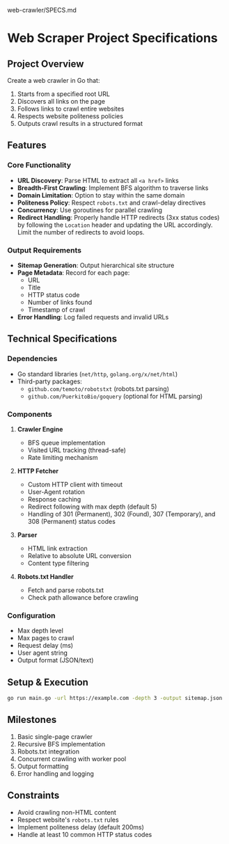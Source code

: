 web-crawler/SPECS.md
# Web Scraper Project Specifications

## Project Overview
Create a web crawler in Go that:
1. Starts from a specified root URL
2. Discovers all links on the page
3. Follows links to crawl entire websites
4. Respects website politeness policies
5. Outputs crawl results in a structured format

## Features
### Core Functionality
- **URL Discovery**: Parse HTML to extract all `<a href>` links
- **Breadth-First Crawling**: Implement BFS algorithm to traverse links
- **Domain Limitation**: Option to stay within the same domain
- **Politeness Policy**: Respect `robots.txt` and crawl-delay directives
- **Concurrency**: Use goroutines for parallel crawling
- **Redirect Handling**: Properly handle HTTP redirects (3xx status codes) by following the `Location` header and updating the URL accordingly. Limit the number of redirects to avoid loops.

### Output Requirements
- **Sitemap Generation**: Output hierarchical site structure
- **Page Metadata**: Record for each page:
  - URL
  - Title
  - HTTP status code
  - Number of links found
  - Timestamp of crawl
- **Error Handling**: Log failed requests and invalid URLs

## Technical Specifications
### Dependencies
- Go standard libraries (`net/http`, `golang.org/x/net/html`)
- Third-party packages:
  - `github.com/temoto/robotstxt` (robots.txt parsing)
  - `github.com/PuerkitoBio/goquery` (optional for HTML parsing)

### Components
1. **Crawler Engine**
   - BFS queue implementation
   - Visited URL tracking (thread-safe)
   - Rate limiting mechanism

2. **HTTP Fetcher**
   - Custom HTTP client with timeout
   - User-Agent rotation
   - Response caching
   - Redirect following with max depth (default 5)
   - Handling of 301 (Permanent), 302 (Found), 307 (Temporary), and 308 (Permanent) status codes

3. **Parser**
   - HTML link extraction
   - Relative to absolute URL conversion
   - Content type filtering

4. **Robots.txt Handler**
   - Fetch and parse robots.txt
   - Check path allowance before crawling

### Configuration
- Max depth level
- Max pages to crawl
- Request delay (ms)
- User agent string
- Output format (JSON/text)

## Setup & Execution
```sh
go run main.go -url https://example.com -depth 3 -output sitemap.json
```

## Milestones
1. Basic single-page crawler
2. Recursive BFS implementation
3. Robots.txt integration
4. Concurrent crawling with worker pool
5. Output formatting
6. Error handling and logging

## Constraints
- Avoid crawling non-HTML content
- Respect website's `robots.txt` rules
- Implement politeness delay (default 200ms)
- Handle at least 10 common HTTP status codes